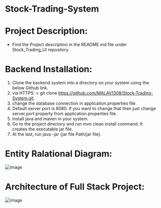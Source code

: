 # Stock-Trading-System

# Project Description:
- Find the Project description in the README.md file under Stock_Trading_UI repository.

# Backend Installation:

1.	Clone the backend system into a directory on your system using the below Github link.
2.	via HTTPS: > git clone https://github.com/MALAV1308/Stock-Trading-System.git.
3.	change the database connection in application.properties file.
4.	Default server port is 8080. If you want to change that then just change server.port property from application.properties file.
5.	Install java and maven in your system.
6.	Go to the project directory and run mvn clean install command. It creates the executable jar file.
7.	At the last, run java -jar {jar file Path/jar file}.

# Entity Ralational Diagram:

![image](https://user-images.githubusercontent.com/90228721/161124328-f3d69275-b426-47f3-9f88-66d554158eb8.png)

# Architecture of Full Stack Project:

![image](https://user-images.githubusercontent.com/90228721/161124275-a4f81e1b-710b-4a55-827a-08d9adc7f4b8.png)
